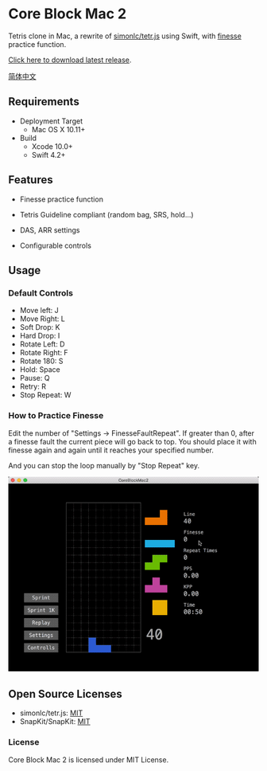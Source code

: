 # Core Block Mac 2

Tetris clone in Mac, a rewrite of [simonlc/tetr.js](https://github.com/simonlc/tetr.js) using Swift, with [finesse](https://tetris.wiki/2_step_finesse) practice function.

[Click here to download latest release](https://github.com/aktue/Core-Block-Mac-2/releases).

[简体中文](README.zh.md)



## Requirements

- Deployment Target
  - Mac OS X 10.11+
- Build
  - Xcode 10.0+
  - Swift 4.2+



## Features

- Finesse practice function
- Tetris Guideline compliant (random bag, SRS, hold...)

- DAS, ARR settings
- Configurable controls



## Usage

### Default Controls

- Move left: J
- Move Right: L
- Soft Drop: K
- Hard Drop: I
- Rotate Left: D
- Rotate Right: F
- Rotate 180: S
- Hold: Space
- Pause: Q
- Retry: R
- Stop Repeat: W



### How to Practice Finesse

Edit the number of "Settings -> FinesseFaultRepeat". If greater than 0, after a finesse fault the current piece will go back to top. You should place it with finesse again and again until it reaches your specified number.

And you can stop the loop manually by "Stop Repeat" key.

![demo](Images/demo.gif)



## Open Source Licenses

- simonlc/tetr.js: [MIT](https://github.com/simonlc/tetr.js/blob/master/LICENSE)
- SnapKit/SnapKit: [MIT](https://github.com/SnapKit/SnapKit/blob/develop/LICENSE)



### License

Core Block Mac 2 is licensed under MIT License.

